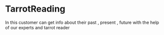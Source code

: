 # TarrotReading
In this customer can get info about their past , present , future with the help of our experts and tarrot reader
